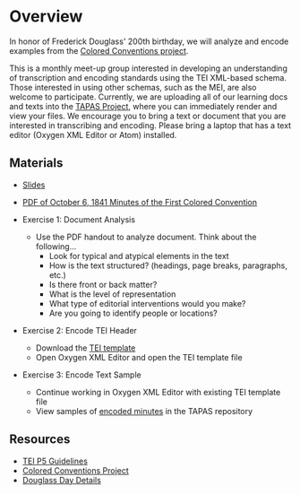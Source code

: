 # Overview

In honor of Frederick Douglass' 200th birthday, we will analyze and encode examples from the [Colored Conventions project](Colored). 

This is a monthly meet-up group interested in developing an understanding of transcription and encoding standards using the TEI XML-based schema. Those interested in using other schemas, such as the MEI, are also welcome to participate. Currently, we are uploading all of our learning docs and texts into the [TAPAS Project](TAPAS), where you can immediately render and view your files. We encourage you to bring a text or document that you are interested in transcribing and encoding. Please bring a laptop that has a text editor (Oxygen XML Editor or Atom) installed.

## Materials
- [Slides](/2018-CollaborativeTEI-Intro-to-TEI.pdf)
- [PDF of October 6, 1841 Minutes of the First Colored Convention](/Colored-Convention-Samples/1841-portland_minutes.pdf)
- Exercise 1: Document Analysis
  - Use the PDF handout to analyze document. Think about the following...
    - Look for typical and atypical elements in the text
    - How is the text structured? (headings, page breaks, paragraphs, etc.)
    - Is there front or back matter?
    - What is the level of representation
    - What type of editorial interventions would you make?
    - Are you going to identify people or locations?
    
- Exercise 2: Encode TEI Header
  - Download the [TEI template](/Colored-Convention-Samples/1841-portland-maine-sample.xml) 
  - Open Oxygen XML Editor and open the TEI template file

- Exercise 3: Encode Text Sample
  - Continue working in Oxygen XML Editor with existing TEI template file
  - View samples of [encoded minutes](http://www.tapasproject.org/tei-learning-docs-bc/colored-conventions-sample) in the TAPAS repository
  
## Resources
- [TEI P5 Guidelines](http://www.tei-c.org/release/doc/tei-p5-doc/en/html/index.html)
- [Colored Conventions Project](http://coloredconventions.org/transcribe-minutes)
- [Douglass Day Details](http://coloredconventions.org/hbd)
